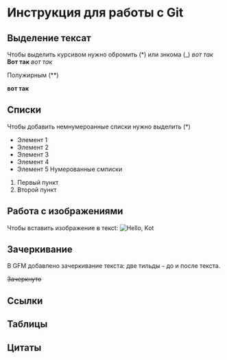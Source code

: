 # Инструкция для работы с Git

## Выделение тексат

Чтобы выделить курсивом нужно обромить (*) или знкома (_) *вот так*  __Вот так__ _вот так_

Полужирным (**)

**вот так**
## Списки

Чтобы добавить немнумероанные списки нужно выделить (*)
* Элемент 1
* Элемент 2
* Элемент 3
* Элемент 4
* Элемент 5
 Нумерованные смписки
 1. Первый пункт
 2. Второй пункт
## Работа с изображениями

Чтобы вставить изображение в тексt:
![Hello, Kot](Kot.jpg)

## Зачеркивание

В GFM добавлено зачеркивание текста: две тильды `~` до и после текста.

~~Зачеркнуто~~


## Ссылки


## Таблицы

## Цитаты
